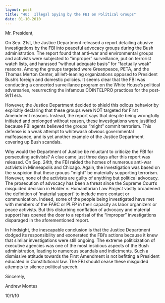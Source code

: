 ```yaml
---
layout: post
title: "40:  Illegal Spying by the FBI on Political Groups"
date: 01-10-2010
---
```

Mr. President,

On Sep. 21st, the Justice Department released a report detailing abusive investigations by the FBI into peaceful advocacy groups during the Bush administration. The report found that anti-war and environmental groups and activists were subjected to “improper” surveillance, put on terrorist watch lists, and harassed “without adequate basis” for “factually weak” reasons. Among the groups targeted were Greenpeace, PETA, and the Thomas Merton Center, all left-leaning organizations opposed to President Bush’s foreign and domestic policies. It seems clear that the FBI was conducting a concerted surveillance program on the White House’s political adversaries, resurrecting the infamous COINTELPRO practices for the post-9/11 era.

However, the Justice Department decided to shield this odious behavior by explicitly declaring that these groups were NOT targeted for First Amendment reasons. Instead, the report says that despite being wrongfully initiated and prolonged without reason, these investigations were justified because FBI agents believed the groups “might” commit terrorism. This defense is a weak attempt to whitewash obvious governmental malfeasance, and is yet another example of the Justice Department covering up Bush scandals.

Why would the Department of Justice be reluctant to criticize the FBI for persecuting activists? A clue came just three days after this report was released. On Sep. 24th, the FBI raided the homes of numerous anti-war activists in Minneapolis and Chicago. Again, the investigation was based on the suspicion that these groups “might” be materially supporting terrorism. However, none of the activists are guilty of anything but political advocacy. The prosecution of advocacy has been a threat since the Supreme Court’s misguided decision in Holder v. Humanitarian Law Project vastly broadened the definition of ‘material support’ to include mere contact or communication. Indeed, some of the people being investigated have met with members of the FARC or PLFP in their capacity as labor organizers or peace activists. But this disturbing conflation of advocacy and material support has opened the door to a reprisal of the “improper” investigations disparaged in the aforementioned report.

In hindsight, the inescapable conclusion is that the Justice Department dodged its responsibility and exonerated the FBI’s actions because it knew that similar investigations were still ongoing. The extreme politicization of executive agencies was one of the most insidious aspects of the Bush administration, leading to numerous scandals and indictments. Such a dismissive attitude towards the First Amendment is not befitting a President educated in Constitutional law. The FBI should cease these misguided attempts to silence political speech.

Sincerely,

Andrew Montes

10/1/10 


 
 